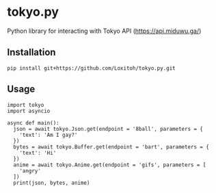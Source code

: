 # tokyo.py
Python library for interacting with Tokyo API (https://api.miduwu.ga/)

## Installation
```pip install git+https://github.com/Loxitoh/tokyo.py.git```

## Usage
```
import tokyo
import asyncio

async def main():
  json = await tokyo.Json.get(endpoint = '8ball', parameters = {
    'text': 'Am I gay?'
  })
  bytes = await tokyo.Buffer.get(endpoint = 'bart', parameters = {
    'text': 'Hi'
  })
  anime = await tokyo.Anime.get(endpoint = 'gifs', parameters = [
    'angry'
  ])
  print(json, bytes, anime)
```
